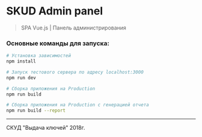 # SKUD Admin panel

> SPA Vue.js | Панель администрирования

### Основные команды для запуска:

``` bash
# Установка зависимостей
npm install

# Запуск тестового сервера по адресу localhost:3000
npm run dev

# Сборка приложения на Production 
npm run build

# Сборка приложения на Production с генерацией отчета
npm run build --report
```

---

СКУД "Выдача ключей" 2018г.
